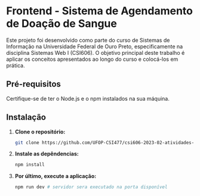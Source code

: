 # Frontend - Sistema de Agendamento de Doação de Sangue

Este projeto foi desenvolvido como parte do curso de Sistemas de Informação na Universidade Federal de Ouro Preto, especificamente na disciplina Sistemas Web I (CSI606). O objetivo principal deste trabalho é aplicar os conceitos apresentados ao longo do curso e colocá-los em prática.

## Pré-requisitos

Certifique-se de ter o Node.js e o npm instalados na sua máquina.

## Instalação

1. **Clone o repositório:**

   ```bash
   git clone https://github.com/UFOP-CSI477/csi606-2023-02-atividades-diogoleite87/tree/master/Atividades/atividade-pratica-02
   ```

2. **Instale as depêndencias:**

   ```bash
   npm install
   ```

3. **Por último, execute a aplicação:**
   ```bash
   npm run dev # servidor sera executado na porta disponível
   ```
